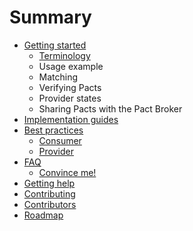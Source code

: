 # Summary

* [Getting started](README.md)
    * [Terminology](terminology.md)
    * Usage example
    * Matching
    * Verifying Pacts
    * Provider states
    * Sharing Pacts with the Pact Broker
* [Implementation guides](chapter1.md)
* [Best practices](best-practices.md)
    * [Consumer](consumer.md)
    * [Provider](provider.md)
* [FAQ](faq.md)
    * [Convince me!](convince-me.md)
* [Getting help](getting-help.md)
* [Contributing](contributing.md)
* [Contributors](contributors.md)
* [Roadmap](roadmap.md)

